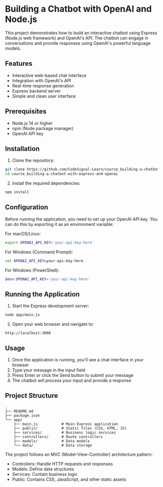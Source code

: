 # Building a Chatbot with OpenAI and Node.js

This project demonstrates how to build an interactive chatbot using Express (Node.js web framework) and OpenAI's API. The chatbot can engage in conversations and provide responses using OpenAI's powerful language models.

## Features

- Interactive web-based chat interface
- Integration with OpenAI's API
- Real-time response generation
- Express backend server
- Simple and clean user interface

## Prerequisites

- Node.js 14 or higher
- npm (Node package manager)
- OpenAI API key

## Installation

1. Clone the repository:
```bash
git clone https://github.com/CodeSignal-Learn/course_building-a-chatbot-with-express-and-openai
cd course_building-a-chatbot-with-express-and-openai
```

2. Install the required dependencies:
```bash
npm install
```

## Configuration

Before running the application, you need to set up your OpenAI API key. You can do this by exporting it as an environment variable:

For macOS/Linux:
```bash
export OPENAI_API_KEY='your-api-key-here'
```

For Windows (Command Prompt):
```cmd
set OPENAI_API_KEY=your-api-key-here
```

For Windows (PowerShell):
```powershell
$env:OPENAI_API_KEY='your-api-key-here'
```

## Running the Application

1. Start the Express development server:
```bash
node app/main.js
```

2. Open your web browser and navigate to:
```
http://localhost:3000
```

## Usage

1. Once the application is running, you'll see a chat interface in your browser
2. Type your message in the input field
3. Press Enter or click the Send button to submit your message
4. The chatbot will process your input and provide a response

## Project Structure

```
.
├── README.md
├── package.json
└── app/
    ├── main.js           # Main Express application
    ├── public/           # Static files (CSS, HTML, JS)
    ├── services/         # Business logic services
    ├── controllers/      # Route controllers
    ├── models/           # Data models
    └── data/             # Data storage
```

The project follows an MVC (Model-View-Controller) architecture pattern:
- Controllers: Handle HTTP requests and responses
- Models: Define data structures
- Services: Contain business logic
- Public: Contains CSS, JavaScript, and other static assets
